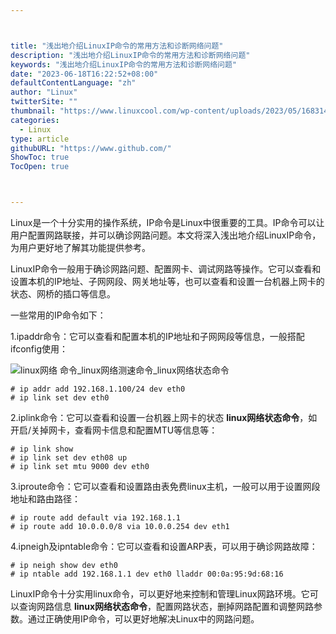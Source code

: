 ```yaml
---



title: "浅出地介绍LinuxIP命令的常用方法和诊断网络问题"
description: "浅出地介绍LinuxIP命令的常用方法和诊断网络问题"
keywords: "浅出地介绍LinuxIP命令的常用方法和诊断网络问题"
date: "2023-06-18T16:22:52+08:00"
defaultContentLanguage: "zh"
author: "Linux"
twitterSite: ""
thumbnail: "https://www.linuxcool.com/wp-content/uploads/2023/05/1683144403200_0.jpg"
categories:
  - Linux
type: article
githubURL: "https://www.github.com/"
ShowToc: true
TocOpen: true



---
```


Linux是一个十分实用的操作系统，IP命令是Linux中很重要的工具。IP命令可以让用户配置网路联接，并可以确诊网路问题。本文将深入浅出地介绍LinuxIP命令，为用户更好地了解其功能提供参考。

LinuxIP命令一般用于确诊网路问题、配置网卡、调试网路等操作。它可以查看和设置本机的IP地址、子网网段、网关地址等，也可以查看和设置一台机器上网卡的状态、网桥的插口等信息。

一些常用的IP命令如下：

1.ipaddr命令：它可以查看和配置本机的IP地址和子网网段等信息，一般搭配ifconfig使用：

![linux网络 命令_linux网络测速命令_linux网络状态命令](https://www.linuxcool.com/wp-content/uploads/2023/05/1683144403200_0.jpg)

```
# ip addr add 192.168.1.100/24 dev eth0
# ip link set dev eth0
```

2.iplink命令：它可以查看和设置一台机器上网卡的状态 **linux网络状态命令**，如开启/关掉网卡，查看网卡信息和配置MTU等信息等：

```
# ip link show
# ip link set dev eth08 up
# ip link set mtu 9000 dev eth0
```

3.iproute命令：它可以查看和设置路由表免费linux主机，一般可以用于设置网段地址和路由路径：

```
# ip route add default via 192.168.1.1
# ip route add 10.0.0.0/8 via 10.0.0.254 dev eth1
```

4.ipneigh及ipntable命令：它可以查看和设置ARP表，可以用于确诊网路故障：

```
# ip neigh show dev eth0
# ip ntable add 192.168.1.1 dev eth0 lladdr 00:0a:95:9d:68:16
```

LinuxIP命令十分实用linux命令，可以更好地来控制和管理Linux网路环境。它可以查询网路信息 **linux网络状态命令**，配置网路状态，删掉网路配置和调整网路参数。通过正确使用IP命令，可以更好地解决Linux中的网路问题。